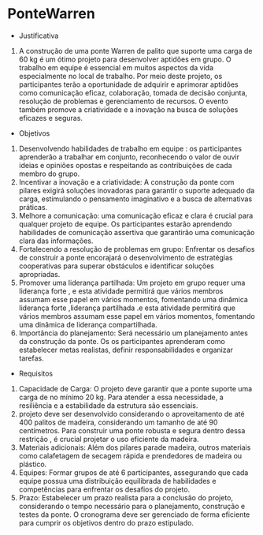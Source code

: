 # PonteWarren
- Justificativa
1. A construção de uma ponte Warren de palito que suporte uma carga de 60 kg é um ótimo projeto para desenvolver aptidões em grupo. O trabalho em equipe é essencial em muitos aspectos da vida especialmente no local de trabalho. Por meio deste projeto, os participantes terão a oportunidade de adquirir e aprimorar aptidões como comunicação eficaz, colaboração, tomada de decisão conjunta, resolução de problemas e gerenciamento de recursos. O evento também promove a criatividade e a inovação na busca de soluções eficazes e seguras.

- Objetivos
1.  Desenvolvendo habilidades de trabalho em equipe : os participantes aprenderão a trabalhar em conjunto, reconhecendo o valor de ouvir ideias e opiniões opostas e respeitando as contribuições de cada membro do grupo.
2. Incentivar a inovação e a criatividade: A construção da ponte com pilares exigirá soluções inovadoras para garantir o suporte adequado da carga, estimulando o pensamento imaginativo e a busca de alternativas práticas.
3. Melhore a comunicação: uma comunicação eficaz e clara é crucial para qualquer projeto de equipe. Os participantes estarão aprendendo habilidades de comunicação assertiva que garantirão uma comunicação clara das informações.
4. Fortalecendo a resolução de problemas em grupo: Enfrentar os desafios de construir a ponte encorajará o desenvolvimento de estratégias cooperativas para superar obstáculos e identificar soluções apropriadas.
5. Promover uma liderança partilhada: Um projeto em grupo requer uma liderança forte , e esta atividade permitirá que vários membros assumam esse papel em vários momentos, fomentando uma dinâmica liderança forte ,liderança partilhada .e esta atividade permitirá que vários membros assumam esse papel em vários momentos, fomentando uma dinâmica de liderança compartilhada.
6. Importância do planejamento: Será necessário um planejamento antes da construção da ponte. Os os participantes aprenderam como estabelecer metas realistas, definir responsabilidades e organizar tarefas.         

- Requisitos 
1. Capacidade de Carga: O projeto deve garantir que a ponte suporte uma carga de no mínimo 20 kg. Para atender a essa necessidade, a resiliência e a estabilidade da estrutura são essenciais.
2. projeto deve ser desenvolvido considerando o aproveitamento de até 400 palitos de madeira, considerando um tamanho de até 90 centímetros. Para construir uma ponte robusta e segura dentro dessa restrição , é crucial projetar o uso eficiente da madeira. 
3. Materiais adicionais: Além dos pilares parade madeira, outros materiais como calafetagem de secagem rápida e prendedores de madeira ou plástico.
4. Equipes: Formar grupos de até 6 participantes, assegurando que cada equipe possua uma distribuição equilibrada de habilidades e competências para enfrentar os desafios do projeto.
5. Prazo: Estabelecer um prazo realista para a conclusão do projeto, considerando o tempo necessário para o planejamento, construção e testes da ponte. O cronograma deve ser gerenciado de forma eficiente para cumprir os objetivos dentro do prazo estipulado.
